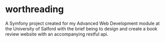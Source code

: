 worthreading
============

A Symfony project created for my Advanced Web Development module at the University of Salford with the brief being to design and create a book review website with an accompanying restful api.
